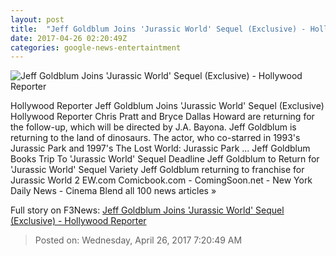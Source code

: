 ```yaml
---
layout: post
title:  "Jeff Goldblum Joins 'Jurassic World' Sequel (Exclusive) - Hollywood Reporter"
date: 2017-04-26 02:20:49Z
categories: google-news-entertaintment
---
```


![Jeff Goldblum Joins 'Jurassic World' Sequel (Exclusive) - Hollywood Reporter](http://cdn4.thr.com/sites/default/files/2017/04/jeff_goldblum.jpg)

Hollywood Reporter Jeff Goldblum Joins 'Jurassic World' Sequel (Exclusive) Hollywood Reporter Chris Pratt and Bryce Dallas Howard are returning for the follow-up, which will be directed by J.A. Bayona. Jeff Goldblum is returning to the land of dinosaurs. The actor, who co-starred in 1993's Jurassic Park and 1997's The Lost World: Jurassic Park ... Jeff Goldblum Books Trip To 'Jurassic World' Sequel Deadline Jeff Goldblum to Return for 'Jurassic World' Sequel Variety Jeff Goldblum returning to franchise for Jurassic World 2 EW.com Comicbook.com - ComingSoon.net - New York Daily News - Cinema Blend all 100 news articles »


Full story on F3News: [Jeff Goldblum Joins 'Jurassic World' Sequel (Exclusive) - Hollywood Reporter](http://www.f3nws.com/n/bcBepH)

> Posted on: Wednesday, April 26, 2017 7:20:49 AM
